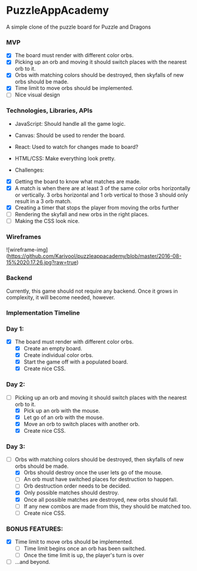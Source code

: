 # PuzzleAppAcademy
A simple clone of the puzzle board for Puzzle and Dragons

### MVP
* [x] The board must render with different color orbs.
* [x] Picking up an orb and moving it should switch places with the nearest orb to it.
* [x] Orbs with matching colors should be destroyed, then skyfalls of new orbs should be made.
* [x] Time limit to move orbs should be implemented.
* [ ] Nice visual design

### Technologies, Libraries, APIs

* JavaScript: Should handle all the game logic.
* Canvas: Should be used to render the board.
* React: Used to watch for changes made to board?
* HTML/CSS: Make everything look pretty.

* Challenges:
* [x] Getting the board to know what matches are made.
* [x] A match is when there are at least 3 of the same color orbs horizontally or vertically. 3 orbs horizontal and 1 orb vertical to those 3 should only result in a 3 orb match.
* [x] Creating a timer that stops the player from moving the orbs further
* [ ] Rendering the skyfall and new orbs in the right places.
* [ ] Making the CSS look nice.

### Wireframes

![wireframe-img]
(https://github.com/Karivool/puzzleappacademy/blob/master/2016-08-15%2020.17.26.jpg?raw=true)

### Backend

Currently, this game should not require any backend. Once it grows in complexity, it will become needed, however.

### Implementation Timeline

### Day 1:
- [x] The board must render with different color orbs.
  - [x] Create an empty board.
  - [x] Create individual color orbs.
  - [x] Start the game off with a populated board.
  - [x] Create nice CSS.

### Day 2:
- [ ] Picking up an orb and moving it should switch places with the nearest orb to it.
  - [x] Pick up an orb with the mouse.
  - [x] Let go of an orb with the mouse.
  - [x] Move an orb to switch places with another orb.
  - [x] Create nice CSS.

### Day 3:
- [ ] Orbs with matching colors should be destroyed, then skyfalls of new orbs should be made.
  - [x] Orbs should destroy once the user lets go of the mouse.
  - [ ] An orb must have switched places for destruction to happen.
  - [ ] Orb destruction order needs to be decided.
  - [x] Only possible matches should destroy.
  - [x] Once all possible matches are destroyed, new orbs should fall.
  - [ ] If any new combos are made from this, they should be matched too.
  - [ ] Create nice CSS.

### BONUS FEATURES:
- [x] Time limit to move orbs should be implemented.
  - [ ] Time limit begins once an orb has been switched.
  - [ ] Once the time limit is up, the player's turn is over
- [ ] ...and beyond.
